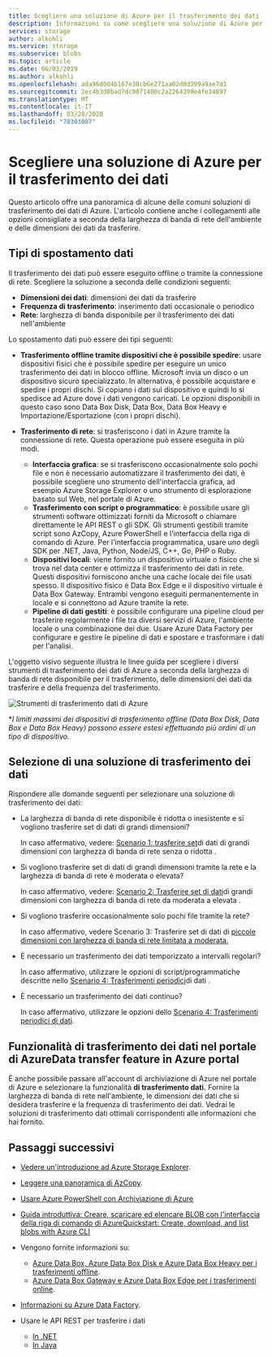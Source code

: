 ```yaml
---
title: Scegliere una soluzione di Azure per il trasferimento dei dati | Microsoft Docs
description: Informazioni su come scegliere una soluzione di Azure per il trasferimento dei dati in base alle dimensioni dei dati e alla larghezza di banda di rete disponibile nell'ambiente
services: storage
author: alkohli
ms.service: storage
ms.subservice: blobs
ms.topic: article
ms.date: 06/03/2019
ms.author: alkohli
ms.openlocfilehash: ada96d0d4b167e30cb6e271aa02d0d399a9ae7d3
ms.sourcegitcommit: 2ec4b3d0bad7dc0071400c2a2264399e4fe34897
ms.translationtype: MT
ms.contentlocale: it-IT
ms.lasthandoff: 03/28/2020
ms.locfileid: "78303087"
---
```

# <a name="choose-an-azure-solution-for-data-transfer"></a>Scegliere una soluzione di Azure per il trasferimento dei dati

Questo articolo offre una panoramica di alcune delle comuni soluzioni di trasferimento dei dati di Azure. L'articolo contiene anche i collegamenti alle opzioni consigliate a seconda della larghezza di banda di rete dell'ambiente e delle dimensioni dei dati da trasferire.

## <a name="types-of-data-movement"></a>Tipi di spostamento dati

Il trasferimento dei dati può essere eseguito offline o tramite la connessione di rete. Scegliere la soluzione a seconda delle condizioni seguenti:

- **Dimensioni dei dati**: dimensioni dei dati da trasferire
- **Frequenza di trasferimento**: inserimento dati occasionale o periodico
- **Rete**: larghezza di banda disponibile per il trasferimento dei dati nell'ambiente

Lo spostamento dati può essere dei tipi seguenti:

- **Trasferimento offline tramite dispositivi che è possibile spedire**: usare dispositivi fisici che è possibile spedire per eseguire un unico trasferimento dei dati in blocco offline. Microsoft invia un disco o un dispositivo sicuro specializzato. In alternativa, è possibile acquistare e spedire i propri dischi. Si copiano i dati sul dispositivo e quindi lo si spedisce ad Azure dove i dati vengono caricati.  Le opzioni disponibili in questo caso sono Data Box Disk, Data Box, Data Box Heavy e Importazione/Esportazione (con i propri dischi).

- **Trasferimento di rete**: si trasferiscono i dati in Azure tramite la connessione di rete. Questa operazione può essere eseguita in più modi.

    - **Interfaccia grafica**: se si trasferiscono occasionalmente solo pochi file e non è necessario automatizzare il trasferimento dei dati, è possibile scegliere uno strumento dell'interfaccia grafica, ad esempio Azure Storage Explorer o uno strumento di esplorazione basato sul Web, nel portale di Azure.
    - **Trasferimento con script o programmatico**: è possibile usare gli strumenti software ottimizzati forniti da Microsoft o chiamare direttamente le API REST o gli SDK. Gli strumenti gestibili tramite script sono AzCopy, Azure PowerShell e l'interfaccia della riga di comando di Azure. Per l'interfaccia programmatica, usare uno degli SDK per .NET, Java, Python, Node/JS, C++, Go, PHP o Ruby.
    - **Dispositivi locali**: viene fornito un dispositivo virtuale o fisico che si trova nel data center e ottimizza il trasferimento dei dati in rete. Questi dispositivi forniscono anche una cache locale dei file usati spesso. Il dispositivo fisico è Data Box Edge e il dispositivo virtuale è Data Box Gateway. Entrambi vengono eseguiti permanentemente in locale e si connettono ad Azure tramite la rete.
    - **Pipeline di dati gestiti**: è possibile configurare una pipeline cloud per trasferire regolarmente i file tra diversi servizi di Azure, l'ambiente locale o una combinazione dei due. Usare Azure Data Factory per configurare e gestire le pipeline di dati e spostare e trasformare i dati per l'analisi.

L'oggetto visivo seguente illustra le linee guida per scegliere i diversi strumenti di trasferimento dei dati di Azure a seconda della larghezza di banda di rete disponibile per il trasferimento, delle dimensioni dei dati da trasferire e della frequenza del trasferimento.

![Strumenti di trasferimento dati di Azure](media/storage-choose-data-transfer-solution/azure-data-transfer-options-3.png)

**I limiti massimi dei dispositivi di trasferimento offline (Data Box Disk, Data Box e Data Box Heavy) possono essere estesi effettuando più ordini di un tipo di dispositivo.*

## <a name="selecting-a-data-transfer-solution"></a>Selezione di una soluzione di trasferimento dei dati

Rispondere alle domande seguenti per selezionare una soluzione di trasferimento dei dati:

- La larghezza di banda di rete disponibile è ridotta o inesistente e si vogliono trasferire set di dati di grandi dimensioni?
  
    In caso affermativo, vedere: [Scenario 1: trasferire set](storage-solution-large-dataset-low-network.md)di dati di grandi dimensioni con larghezza di banda di rete senza o ridotta .
- Si vogliono trasferire set di dati di grandi dimensioni tramite la rete e la larghezza di banda di rete è moderata o elevata?

    In caso affermativo, vedere: [Scenario 2: Trasferire set di dati](storage-solution-large-dataset-moderate-high-network.md)di grandi dimensioni con larghezza di banda di rete da moderata a elevata .
- Si vogliono trasferire occasionalmente solo pochi file tramite la rete?

    In caso affermativo, vedere Scenario 3: Trasferire set di dati di [piccole dimensioni con larghezza di banda di rete limitata a moderata.](storage-solution-small-dataset-low-moderate-network.md)
- È necessario un trasferimento dei dati temporizzato a intervalli regolari?

    In caso affermativo, utilizzare le opzioni di script/programmatiche descritte nello [Scenario 4: Trasferimenti periodici](storage-solution-periodic-data-transfer.md)di dati .
- È necessario un trasferimento dei dati continuo?

    In caso affermativo, utilizzare le opzioni dello [Scenario 4: Trasferimenti periodici di dati](storage-solution-periodic-data-transfer.md).

## <a name="data-transfer-feature-in-azure-portal"></a>Funzionalità di trasferimento dei dati nel portale di AzureData transfer feature in Azure portal

È anche possibile passare all'account di archiviazione di Azure nel portale di Azure e selezionare la funzionalità **di trasferimento dati.** Fornire la larghezza di banda di rete nell'ambiente, le dimensioni dei dati che si desidera trasferire e la frequenza di trasferimento dei dati. Vedrai le soluzioni di trasferimento dati ottimali corrispondenti alle informazioni che hai fornito. 

## <a name="next-steps"></a>Passaggi successivi

- [Vedere un'introduzione ad Azure Storage Explorer](https://azure.microsoft.com/resources/videos/introduction-to-microsoft-azure-storage-explorer/).
- [Leggere una panoramica di AzCopy](https://docs.microsoft.com/azure/storage/common/storage-use-azcopy-v10).
- [Usare Azure PowerShell con Archiviazione di Azure](https://docs.microsoft.com/azure/storage/common/storage-powershell-guide-full)
- [Guida introduttiva: Creare, scaricare ed elencare BLOB con l'interfaccia della riga di comando di AzureQuickstart: Create, download, and list blobs with Azure CLI](../blobs/storage-quickstart-blobs-cli.md)
- Vengono fornite informazioni su:

    - [Azure Data Box, Azure Data Box Disk e Azure Data Box Heavy per i trasferimenti offline](https://docs.microsoft.com/azure/databox/).
    - [Azure Data Box Gateway e Azure Data Box Edge per i trasferimenti online](https://docs.microsoft.com/azure/databox-online/).
- [Informazioni su Azure Data Factory](https://docs.microsoft.com/azure/data-factory/copy-activity-overview).
- Usare le API REST per trasferire i dati

    - [In .NET](https://docs.microsoft.com/dotnet/api/overview/azure/storage)
    - [In Java](https://docs.microsoft.com/java/api/overview/azure/storage)

